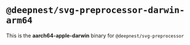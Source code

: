 # `@deepnest/svg-preprocessor-darwin-arm64`

This is the **aarch64-apple-darwin** binary for `@deepnest/svg-preprocessor`
